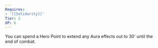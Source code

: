 ```yaml
---
Requires:
- '[[Solidarity]]'
Tier: 2
XP: 6
---
```


You can spend a Hero Point to extend any Aura effects out to 30' until the end of combat.